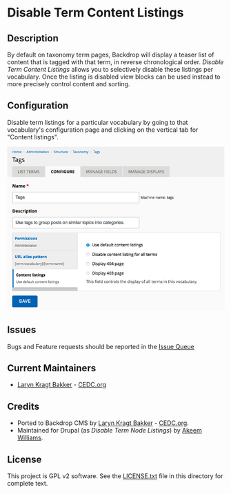 # Disable Term Content Listings

## Description

By default on taxonomy term pages, Backdrop will display a teaser list of 
content that is tagged with that term, in reverse chronological order. 
*Disable Term Content Listings* allows you to selectively disable these listings 
per vocabulary. Once the listing is disabled view blocks  can be used instead
to more precisely control content and sorting.

## Configuration

Disable term listings for a particular vocabulary by going to that vocabulary's
configuration page and clicking on the vertical tab for "Content listings".

![Disable Term Content Listings](https://github.com/backdrop-contrib/disable_term_node_listings/blob/1.x-1.x/images/disable_term_node_listings.png "Disable Term Content Listings")


## Issues

Bugs and Feature requests should be reported in the
[Issue Queue](https://github.com/backdrop-contrib/disable_term_node_listings/issues)

## Current Maintainers

- [Laryn Kragt Bakker](https://github.com/laryn) - [CEDC.org](https://cedc.org)

## Credits

- Ported to Backdrop CMS by [Laryn Kragt Bakker](https://github.com/laryn) - [CEDC.org](https://cedc.org).
- Maintained for Drupal (as *Disable Term Node Listings*) by [Akeem Williams](https://www.drupal.org/u/akeemw).

## License

This project is GPL v2 software. See the 
[LICENSE.txt](https://github.com/backdrop-contrib/disable_term_node_listings/blob/1.x-1.x/LICENSE.txt) 
file in this directory for complete text.
